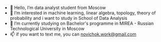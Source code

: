 - 👋  Hello, I’m data analyst student from Moscow
- 👀 I’m interested in machine learning, linear algebra, topology, theory of probability and i want to study in School of Data Analysis 
- 🌱 I’m currently studying on Bachelor's programme in MIREA - Russian Technological University in Moscow 
- 📫 if you want to text me, you can novichok.work@gmail.com
